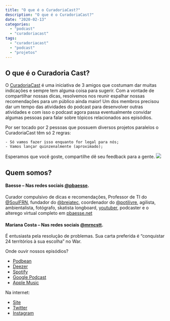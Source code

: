 ```yaml
---
title: "O que é o CuradoriaCast?"
description: "O que é o CuradoriaCast?"
date: "2020-02-13"
categories:
  - "podcast"
  - "curadoriacast"
tags:
  - "curadoriacast"
  - "podcast"
  - "projetos"
---
```


## O que é o Curadoria Cast?
O [CuradoriaCast](https://www.curadoriacast.net/) é uma iniciativa de 3 amigos que costumam dar muitas indicações e sempre tem alguma coisa para sugerir. Com a vontade de compartilhar nossas dicas, resolvemos nos reunir espalhar nossas recomendações para um público ainda maior! Um dos membros precisou dar um tempo das atividades do podcast para desenvolver outras atividades e com isso o podcast agora passa eventualmente convidar algumas pessoas para falar sobre tópicos relacionados aos episódios.

Por ser tocado por 2 pessoas que possuem diversos projetos paralelos o CuradoriaCast têm só 2 regras:

    - Só vamos fazer isso enquanto for legal para nós;
    - Vamos lançar quinzenalmente (aproximado);
Esperamos que você goste, compartilhe dê seu feedback para a gente.
![](https://i.imgur.com/RmGZ1zn.jpg)

## Quem somos?

#### Baesse – Nas redes sociais [@pbaesse](pbaesse.net).

Curador compulsivo de dicas e recomendações, Professor de TI do [@SouIFRN](https://twitter.com/souifrn), fundador do [@brejatec](https://twitter.com/brejatec), coordenador do [@potilivre](http://www.potilivre.org/), agilista, ambientalista, fotógrafo, skatista longboard, [youtuber](https://www.youtube.com/user/pBaesse/featured?disable_polymer=1), podcaster e o alterego virtual completo em [pbaesse.net](pbaesse.net)

#### Mariana Costa – Nas redes sociais [@mrncstt](http://mrncstt.github.io/).

É entusiasta pela resolução de problemas. Sua carta preferida é “conquistar 24 territórios à sua escolha” no War.



Onde ouvir nossos episódios?
 - [Podbean](https://curadoriacast.podbean.com/)
 - [Deezer](https://www.deezer.com/br/show/842422)
 - [Spotify](https://open.spotify.com/show/6WQXHqLTBxOi6a4wSPbCgC)
 - [Google Podcast](https://podcasts.google.com/?feed=aHR0cHM6Ly9mZWVkLnBvZGJlYW4uY29tL2N1cmFkb3JpYWNhc3QvZmVlZC54bWw)
 - [Apple Music](https://podcasts.apple.com/us/podcast/curadoriacast/id1497631234)

Na internet:
 - [Site](https://curadoriacast.net/)
 - [Twitter](https://twitter.com/curadoriacast)
 - [Instagram](https://www.instagram.com/curadoriacast_/)

